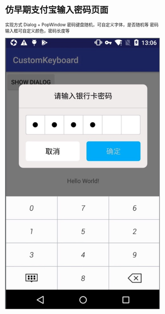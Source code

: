 仿早期支付宝输入密码页面
========

实现方式 Dialog + PopWindow
密码键盘随机，可自定义字体，是否随机等
密码输入框可自定义颜色，密码长度等

 ![preview](/image/image.jpeg)
